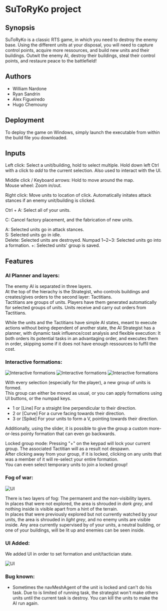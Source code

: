 # SuToRyKo project
## Synopsis
SuToRyKo is a classic RTS game, in which you need to destroy the enemy base.
Using the different units at your disposal, you will need to capture control points, acquire more ressources, and build new units and their buildings.
Outwit the enemy AI, destroy their buildings, steal their control points, and restaure peace to the battlefield!
## Authors

- William Nardone
- Ryan Sandrin
- Alex Figueiredo
- Hugo Chemouny
## Deployment

To deploy the game on Windows, simply launch the executable from within the build file you downloaded.

## Inputs

Left click: Select a unit/building, hold to select multiple. Hold down left Ctrl with a click to *add* to the current selection. Also used to interact with the UI.

Middle click / Keyboard arrows: Hold to move around the map.  
Mouse wheel: Zoom in/out.  

Right click: Move units to location of click. Automatically initates attack stances if an enemy unit/building is clicked.  

Ctrl + A: Select all of your units.

C: Cancel factory placement, and the fabrication of new units.

A: Selected units go in attack stances.  
S: Selected units go in idle.  
Delete: Selected units are destroyed.
Numpad 1\~2\~3: Selected units go into a formation.
+: Selected units' group is saved.
## Features

### AI Planner and layers:

The enemy AI is separated in three layers.  
At the top of the hierachy is the Strategist, who controls buildings and creates/gives orders to the second layer: Tactitians.  
Tactitians are groups of units. Players have them generated automatically for selected groups of units.
Units receive and carry out orders from Tactitians.

While the units and the Tactitians have simple AI states, meant to execute actions without being dependent of another state, 
the AI Strategist has a planner, with dynamic task influence/cost analysis and flexible execution: It both orders its potential tasks in an advantaging order, 
and executes them in order, skipping some if it does not have enough ressources to fuffil the cost.

### Interactive formations:

![Interactive formations](Screenshots/Curve.png) ![Interactive formations](Screenshots/Line.png) ![Interactive formations](Screenshots/Spike.png)

With every selection (especially for the player), a new group of units is formed.  
This group can either be moved as usual, or you can apply formations using UI buttons, or the numpad keys.

- 1 or [Line] For a straight line perpendicular to their direction.  
- 2 or [Curve] For a curve facing towards their direction.  
- 3 or [Spike] For your units to form a V, pointing towards their direction.  

Additionally, using the slider, it is possible to give the group a custom more-or-less pointy formation that can even go backwards.

Locked group mode: Pressing "+" on the keypad will lock your current group. The associated Tactitian will as a result not despawn.  
After clicking away from your group, if it is locked, clicking on any units that was a member of it will re-select your entire formation.  
You can even select temporary units to join a locked group!

### Fog of war:

![UI](Screenshots/FOW.png)

There is two layers of fog: The permanent and the non-visibility layers.  
In places that were not explored, the area is shrouded in *dark grey*, and nothing inside is visible apart from a hint of the terrain.  
In places that were previously explored but not currently watched by your units, the area is shrouded in *light grey*, and no enemy units are visible inside.
Any area currently supervised by of your units, a neutral building, or one of your buildings, will be lit up and enemies can be seen inside.

### UI Added:

We added UI in order to set formation and unit/tactician state.

![UI](Screenshots/UI.png)

### Bug known:

- Sometimes the navMeshAgent of the unit is locked and can't do his task. Due to is limited of running task, the strategist won't make others units until the current task is destroy. You can kill the units to make the AI run again.